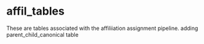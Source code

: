 # affil_tables
These are tables associated with the affiliiation assignment pipeline.
adding parent_child_canonical table
